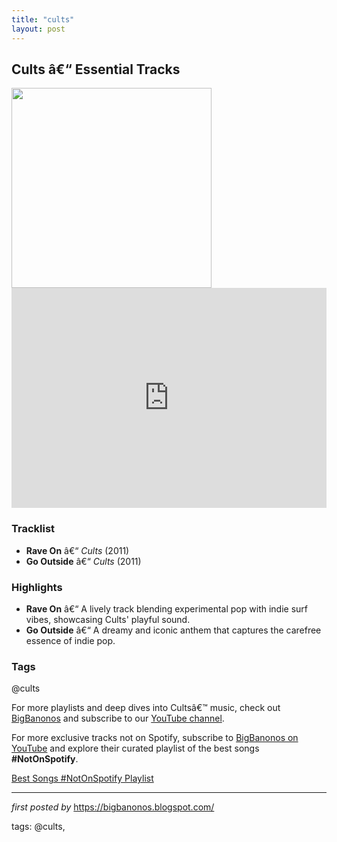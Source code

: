 ```yaml
---
title: "cults"
layout: post
---
```

<h2>Cults â€“ Essential Tracks</h2>
<div class="separator"><a href="https://f4.bcbits.com/img/a1912592888_10.jpg" ><img alt="" border="0" width="320" data-original-height="364" data-original-width="452" src="https://f4.bcbits.com/img/a1912592888_10.jpg"/></a></div>
<iframe src="https://open.spotify.com/embed/playlist/5Iw3pQV14Fo4Gbcv5WLL3R?utm_source=generator" width="100%" height="352" frameborder="0" allow="autoplay; clipboard-write; encrypted-media; fullscreen; picture-in-picture" loading="lazy"></iframe> <h3>Tracklist</h3>
<ul> <li><strong>Rave On</strong> â€“ <em>Cults</em> (2011)</li> <li><strong>Go Outside</strong> â€“ <em>Cults</em> (2011)</li>
</ul> <h3>Highlights</h3>
<ul> <li><strong>Rave On</strong> â€“ A lively track blending experimental pop with indie surf vibes, showcasing Cults' playful sound.</li> <li><strong>Go Outside</strong> â€“ A dreamy and iconic anthem that captures the carefree essence of indie pop.</li>
</ul> <h3>Tags</h3>
<p>@cults</p> <p>For more playlists and deep dives into Cultsâ€™ music, check out <a href="https://bigbanonos.blogspot.com/" target="_blank">BigBanonos</a> and subscribe to our <a href="https://www.youtube.com/@BigBanonos" target="_blank">YouTube channel</a>.</p>


<!--Subscribe and Playlist Links-->
<div>
    <p>For more exclusive tracks not on Spotify, subscribe to <a href="https://www.youtube.com/@BigBanonos" target="_blank">BigBanonos on YouTube</a> and explore their curated playlist of the best songs <strong>#NotOnSpotify</strong>.</p>
    <p><a href="https://www.youtube.com/playlist?list=PLtuNtuTatqI0kFahUCbtbfenC_ET5O_tr" target="_blank">Best Songs #NotOnSpotify Playlist<br /></a></p></div>

<hr />

<p><em>first posted by</em> <a href="https://bigbanonos.blogspot.com/" rel="noopener" target="_new">https://bigbanonos.blogspot.com/</a></p>

<p>tags: @cults,</p>
